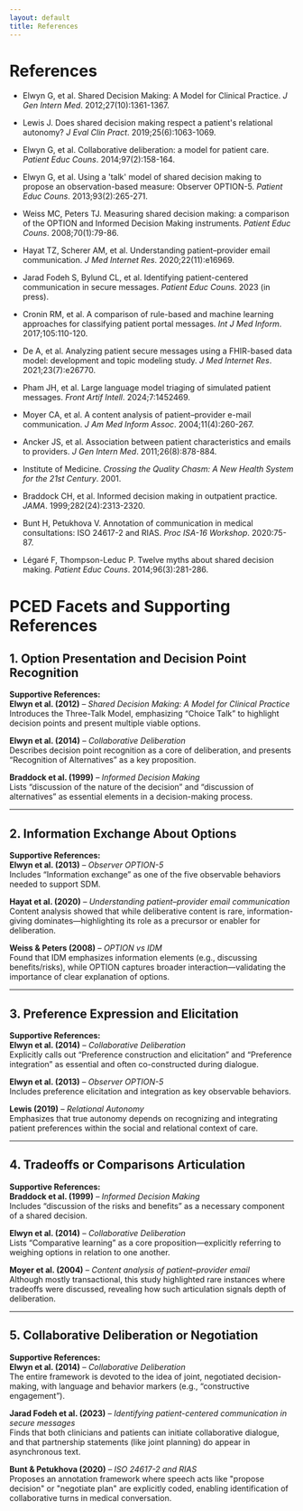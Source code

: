 ```yaml
---
layout: default
title: References
---
```


# References 

- Elwyn G, et al. Shared Decision Making: A Model for Clinical Practice. *J Gen Intern Med*. 2012;27(10):1361-1367.

- Lewis J. Does shared decision making respect a patient's relational autonomy? *J Eval Clin Pract*. 2019;25(6):1063-1069. 

- Elwyn G, et al. Collaborative deliberation: a model for patient care. *Patient Educ Couns*. 2014;97(2):158-164.

- Elwyn G, et al. Using a 'talk' model of shared decision making to propose an observation-based measure: Observer OPTION-5. *Patient Educ Couns*. 2013;93(2):265-271.

- Weiss MC, Peters TJ. Measuring shared decision making: a comparison of the OPTION and Informed Decision Making instruments. *Patient Educ Couns*. 2008;70(1):79-86.

- Hayat TZ, Scherer AM, et al. Understanding patient–provider email communication. *J Med Internet Res*. 2020;22(11):e16969.

- Jarad Fodeh S, Bylund CL, et al. Identifying patient-centered communication in secure messages. *Patient Educ Couns*. 2023 (in press). 

- Cronin RM, et al. A comparison of rule-based and machine learning approaches for classifying patient portal messages. *Int J Med Inform*. 2017;105:110-120. 

- De A, et al. Analyzing patient secure messages using a FHIR-based data model: development and topic modeling study. *J Med Internet Res*. 2021;23(7):e26770.

- Pham JH, et al. Large language model triaging of simulated patient messages. *Front Artif Intell*. 2024;7:1452469.

- Moyer CA, et al. A content analysis of patient–provider e-mail communication. *J Am Med Inform Assoc*. 2004;11(4):260-267.

- Ancker JS, et al. Association between patient characteristics and emails to providers. *J Gen Intern Med*. 2011;26(8):878-884.

- Institute of Medicine. *Crossing the Quality Chasm: A New Health System for the 21st Century*. 2001.

- Braddock CH, et al. Informed decision making in outpatient practice. *JAMA*. 1999;282(24):2313-2320.

- Bunt H, Petukhova V. Annotation of communication in medical consultations: ISO 24617-2 and RIAS. *Proc ISA-16 Workshop*. 2020:75-87.

- Légaré F, Thompson-Leduc P. Twelve myths about shared decision making. *Patient Educ Couns*. 2014;96(3):281-286.

# PCED Facets and Supporting References

## 1. Option Presentation and Decision Point Recognition  
**Supportive References:**  
**Elwyn et al. (2012)** – *Shared Decision Making: A Model for Clinical Practice*  
Introduces the Three-Talk Model, emphasizing “Choice Talk” to highlight decision points and present multiple viable options.

**Elwyn et al. (2014)** – *Collaborative Deliberation*  
Describes decision point recognition as a core of deliberation, and presents “Recognition of Alternatives” as a key proposition.

**Braddock et al. (1999)** – *Informed Decision Making*  
Lists “discussion of the nature of the decision” and “discussion of alternatives” as essential elements in a decision-making process.

---

## 2. Information Exchange About Options  
**Supportive References:**  
**Elwyn et al. (2013)** – *Observer OPTION-5*  
Includes “Information exchange” as one of the five observable behaviors needed to support SDM.

**Hayat et al. (2020)** – *Understanding patient–provider email communication*  
Content analysis showed that while deliberative content is rare, information-giving dominates—highlighting its role as a precursor or enabler for deliberation.

**Weiss & Peters (2008)** – *OPTION vs IDM*  
Found that IDM emphasizes information elements (e.g., discussing benefits/risks), while OPTION captures broader interaction—validating the importance of clear explanation of options.

---

## 3. Preference Expression and Elicitation  
**Supportive References:**  
**Elwyn et al. (2014)** – *Collaborative Deliberation*  
Explicitly calls out “Preference construction and elicitation” and “Preference integration” as essential and often co-constructed during dialogue.

**Elwyn et al. (2013)** – *Observer OPTION-5*  
Includes preference elicitation and integration as key observable behaviors.

**Lewis (2019)** – *Relational Autonomy*  
Emphasizes that true autonomy depends on recognizing and integrating patient preferences within the social and relational context of care.

---

## 4. Tradeoffs or Comparisons Articulation  
**Supportive References:**  
**Braddock et al. (1999)** – *Informed Decision Making*  
Includes “discussion of the risks and benefits” as a necessary component of a shared decision.

**Elwyn et al. (2014)** – *Collaborative Deliberation*  
Lists “Comparative learning” as a core proposition—explicitly referring to weighing options in relation to one another.

**Moyer et al. (2004)** – *Content analysis of patient–provider email*  
Although mostly transactional, this study highlighted rare instances where tradeoffs were discussed, revealing how such articulation signals depth of deliberation.

---

## 5. Collaborative Deliberation or Negotiation  
**Supportive References:**  
**Elwyn et al. (2014)** – *Collaborative Deliberation*  
The entire framework is devoted to the idea of joint, negotiated decision-making, with language and behavior markers (e.g., “constructive engagement”).

**Jarad Fodeh et al. (2023)** – *Identifying patient-centered communication in secure messages*  
Finds that both clinicians and patients can initiate collaborative dialogue, and that partnership statements (like joint planning) do appear in asynchronous text.

**Bunt & Petukhova (2020)** – *ISO 24617-2 and RIAS*  
Proposes an annotation framework where speech acts like "propose decision" or "negotiate plan" are explicitly coded, enabling identification of collaborative turns in medical conversation.


